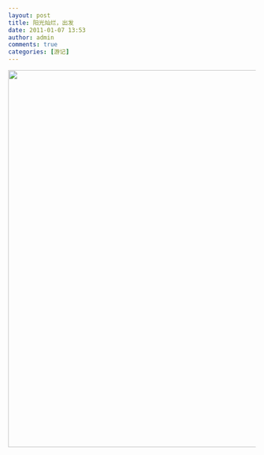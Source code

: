 ```yaml
---
layout: post
title: 阳光灿烂，出发
date: 2011-01-07 13:53
author: admin
comments: true
categories: [游记]
---
```

<p><a href="http://blog.maradonasu.com/wp-content/uploads/2011/01/IMG00061-20110107-13517.jpg"><img class="alignnone size-full" src="http://blog.maradonasu.com/wp-content/uploads/2011/01/IMG00061-20110107-13517.jpg" alt="" title="IMG00061-20110107-1351.jpg" width="1024" height="768" /></a></p>
